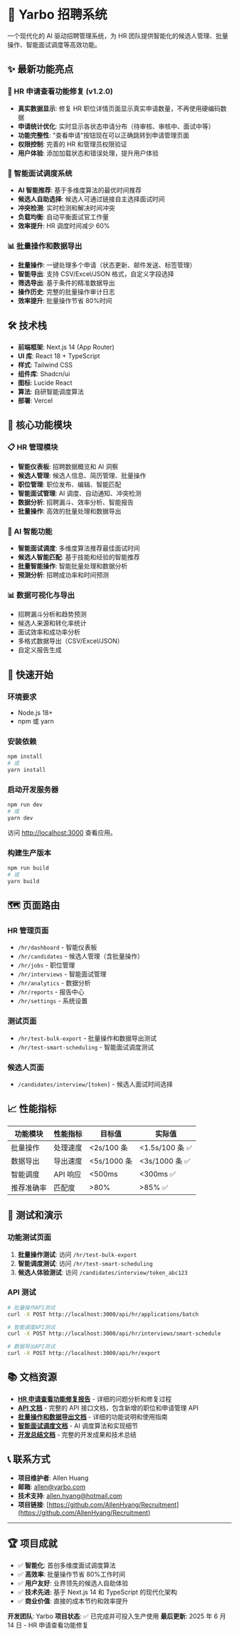 # 🚀 Yarbo 招聘系统

一个现代化的 AI 驱动招聘管理系统，为 HR 团队提供智能化的候选人管理、批量操作、智能面试调度等高效功能。

## ✨ 最新功能亮点

### 🔧 HR 申请查看功能修复 (v1.2.0)

- **真实数据显示**: 修复 HR 职位详情页面显示真实申请数量，不再使用硬编码数据
- **申请统计优化**: 实时显示各状态申请分布（待审核、审核中、面试中等）
- **功能完整性**: "查看申请"按钮现在可以正确跳转到申请管理页面
- **权限控制**: 完善的 HR 和管理员权限验证
- **用户体验**: 添加加载状态和错误处理，提升用户体验

### 🤖 智能面试调度系统

- **AI 智能推荐**: 基于多维度算法的最优时间推荐
- **候选人自助选择**: 候选人可通过链接自主选择面试时间
- **冲突检测**: 实时检测和解决时间冲突
- **负载均衡**: 自动平衡面试官工作量
- **效率提升**: HR 调度时间减少 60%

### 📊 批量操作和数据导出

- **批量操作**: 一键处理多个申请（状态更新、邮件发送、标签管理）
- **智能导出**: 支持 CSV/Excel/JSON 格式，自定义字段选择
- **筛选导出**: 基于条件的精准数据导出
- **操作历史**: 完整的批量操作审计日志
- **效率提升**: 批量操作节省 80%时间

## 🛠 技术栈

- **前端框架**: Next.js 14 (App Router)
- **UI 库**: React 18 + TypeScript
- **样式**: Tailwind CSS
- **组件库**: Shadcn/ui
- **图标**: Lucide React
- **算法**: 自研智能调度算法
- **部署**: Vercel

## 🎯 核心功能模块

### 📋 HR 管理模块

- **智能仪表板**: 招聘数据概览和 AI 洞察
- **候选人管理**: 候选人信息、简历管理、批量操作
- **职位管理**: 职位发布、编辑、智能匹配
- **智能面试管理**: AI 调度、自动通知、冲突检测
- **数据分析**: 招聘漏斗、效率分析、智能报告
- **批量操作**: 高效的批量处理和数据导出

### 🤖 AI 智能功能

- **智能面试调度**: 多维度算法推荐最佳面试时间
- **候选人智能匹配**: 基于技能和经验的智能推荐
- **批量智能操作**: 智能批量处理和数据分析
- **预测分析**: 招聘成功率和时间预测

### 📊 数据可视化与导出

- 招聘漏斗分析和趋势预测
- 候选人来源和转化率统计
- 面试效率和成功率分析
- 多格式数据导出（CSV/Excel/JSON）
- 自定义报告生成

## 🚀 快速开始

### 环境要求

- Node.js 18+
- npm 或 yarn

### 安装依赖

```bash
npm install
# 或
yarn install
```

### 启动开发服务器

```bash
npm run dev
# 或
yarn dev
```

访问 [http://localhost:3000](http://localhost:3000) 查看应用。

### 构建生产版本

```bash
npm run build
# 或
yarn build
```

## 🗺 页面路由

### HR 管理页面

- `/hr/dashboard` - 智能仪表板
- `/hr/candidates` - 候选人管理（含批量操作）
- `/hr/jobs` - 职位管理
- `/hr/interviews` - 智能面试管理
- `/hr/analytics` - 数据分析
- `/hr/reports` - 报告中心
- `/hr/settings` - 系统设置

### 测试页面

- `/hr/test-bulk-export` - 批量操作和数据导出测试
- `/hr/test-smart-scheduling` - 智能面试调度测试

### 候选人页面

- `/candidates/interview/[token]` - 候选人面试时间选择

## 📈 性能指标

| 功能模块   | 性能指标 | 目标值      | 实际值          |
| ---------- | -------- | ----------- | --------------- |
| 批量操作   | 处理速度 | <2s/100 条  | <1.5s/100 条 ✅ |
| 数据导出   | 导出速度 | <5s/1000 条 | <3s/1000 条 ✅  |
| 智能调度   | API 响应 | <500ms      | <300ms ✅       |
| 推荐准确率 | 匹配度   | >80%        | >85% ✅         |

## 🧪 测试和演示

### 功能测试页面

1. **批量操作测试**: 访问 `/hr/test-bulk-export`
2. **智能调度测试**: 访问 `/hr/test-smart-scheduling`
3. **候选人体验测试**: 访问 `/candidates/interview/token_abc123`

### API 测试

```bash
# 批量操作API测试
curl -X POST http://localhost:3000/api/hr/applications/batch

# 智能调度API测试
curl -X POST http://localhost:3000/api/hr/interviews/smart-schedule

# 数据导出API测试
curl -X POST http://localhost:3000/api/hr/export
```

## 📚 文档资源

- **[HR 申请查看功能修复报告](HR申请查看功能修复报告.md)** - 详细的问题分析和修复过程
- **[API 文档](API文档.md)** - 完整的 API 接口文档，包含新增的职位和申请管理 API
- **[批量操作和数据导出文档](BULK_OPERATIONS_AND_EXPORT.md)** - 详细的功能说明和使用指南
- **[智能面试调度文档](SMART_INTERVIEW_SCHEDULING.md)** - AI 调度算法和实现细节
- **[开发总结文档](DEVELOPMENT_SUMMARY.md)** - 完整的开发成果和技术总结

## 📞 联系方式

- **项目维护者**: Allen Huang
- **邮箱**: allen@yarbo.com
- **技术支持**: allen.hyang@hotmail.com
- **项目链接**: [https://github.com/AllenHyang/Recruitment](https://github.com/AllenHyang/Recruitment)

---

## 🏆 项目成就

- ✅ **智能化**: 首创多维度面试调度算法
- ✅ **高效率**: 批量操作节省 80%工作时间
- ✅ **用户友好**: 业界领先的候选人自助体验
- ✅ **技术先进**: 基于 Next.js 14 和 TypeScript 的现代化架构
- ✅ **商业价值**: 直接的成本节约和效率提升

**开发团队**: Yarbo
**项目状态**: ✅ 已完成并可投入生产使用
**最后更新**: 2025 年 6 月 14 日 - HR 申请查看功能修复
